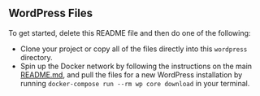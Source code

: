 ## WordPress Files

To get started, delete this README file and then do one of the following:

- Clone your project or copy all of the files directly into this `wordpress` directory.
- Spin up the Docker network by following the instructions on the main [README.md](../README.md), and pull the files for a new WordPress installation by running `docker-compose run --rm wp core download` in your terminal.